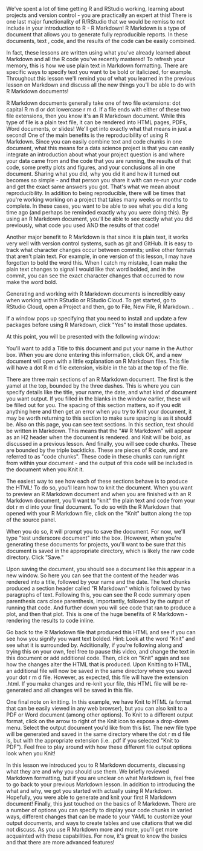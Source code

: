 We've spent a lot of time getting R and RStudio working, learning about projects and version control - you are practically an expert at this! There is one last major functionality of R/RStudio that we would be remiss to not include in your introduction to R - R Markdown! R Markdown is a type of document that allows you to generate fully reproducible reports. In these documents, text , code, and the results of the code can be easily combined. 

In fact, these lessons are written using what you've already learned about Markdown and all the R code you've recently mastered! To refresh your memory, this is how we use plain text in Markdown formatting. There are specific ways to specify text you want to be bold or italicized, for example. Throughout this lesson we'll remind you of what you learned in the previous lesson on Markdown and discuss all the new things you'll be able to do with R Markdown documents!

R Markdown documents generally take one of two file extensions:  dot capital R m d or dot lowercase r m d. If a file ends with either of these two file extensions, then you know it's an R Markdown document. While this type of file is a plain text file,  it can be rendered into HTML pages, PDFs, Word documents, or slides! We'll get into exactly what that means in just a second! One of the main benefits is the reproducibility of using R Markdown. Since you can easily combine text and code chunks in one document, what this means for a data science project is that you can easily integrate an introduction about what your project question is and where your data came from and the code that you are running, the results of that code, some pretty plots and figures, and your conclusions all in one document. Sharing what you did, why you did it and how it turned out becomes so simple - and that person you share it with can re-run your code and get the exact same answers you got. That's what we mean about reproducibility. In addition to being reproducible, there will be times that you're working working on a project that takes many weeks or months to complete. In these cases, you want to be able to see what you did a long time ago (and perhaps be reminded exactly why you were doing this). By using an R Markdown document, you'll be able to see exactly what you did previously, what code you used AND the results of that code!

Another major benefit to R Markdown is that since it is plain text, it works very well with version control systems, such as git and GitHub. It is easy to track what character changes occur between commits; unlike other formats that aren't plain text. For example, in one version of this lesson, I may have forgotten to bold the word this. When I catch my mistake, I can make the plain text changes to signal I would like that word bolded, and in the commit, you can see the exact character changes that occurred to now make the word bold. 

 Generating and working with R Markdown documents is incredibly easy when working within RStudio or RStudio Cloud. To get started, go to RStudio Cloud, open a Project and then, go to File, New File, R Markdown. . 

If a window pops up specifying that you need to install and update a few packages before using R Markdown, click "Yes" to install those updates. 

At this point, you will be presented with the following window: 

You'll want to add a Title to this document and put your name in the Author box.  When you are done entering this information, click OK, and a new document will open with a little explanation on R Markdown files. This file will have a dot R m d file extension, visible in the tab at the top of the file.

There are three main sections of an R Markdown document. The first is the yamel at the top, bounded by the three dashes. This is where you can specify details like the title, your name, the date, and what kind of document you want output. If you filled in the blanks in the window earlier, these will be filled out for you. The spacing of this section matters, so if you edit anything here and then get an error when you try to Knit your document, it may be worth returning to this section to make sure spacing is as it should be. Also on this page, you can see text sections. In this section, text should be written in Markdown. This means that the "## R Markdown" will appear as an H2 header when the document is rendered. and Knit will  be bold, as discussed in a previous lesson. And finally, you will see code chunks. These are bounded by the triple backticks. These are pieces of R code, and are referred to as "code chunks". These code in these chunks can run right from within your document - and the output of this code will be included in the document when you Knit it. 

The easiest way to see how each of these sections behave is to produce the HTML! To do so, you'll learn how to knit the document. When you want to preview an R Markdown document and when you are finished with an R Markdown document, you'll want to "knit" the plain text and code from your dot r m d into your final document. To do so with the R Markdown that opened with your R Markdown file, click on the "Knit" button along the top of the source panel. 

When you do so, it will prompt you to save the document. For now, we'll type "test underscore document" into the box. (However, when you're generating these documents for projects, you'll want to be sure that this document is saved in the appropriate directory, which is likely the raw code directory. Click "Save." 

Upon saving the document, you should see a document like this appear in a new window. So here you can see that the content of the header was rendered into a title, followed by your name and the date. The text chunks produced a section header called "R Markdown" which is followed by two paragraphs of text. Following this, you can see the R code summary open parenthesis cars close parenthesis, importantly, followed by the output of running that code. And further down you will see code that ran to produce a plot, and then that plot. This is one of the huge benefits of R Markdown - rendering the results to code inline.

Go back to the R Markdown file that produced this HTML and see if you can see how you signify you want text bolded. Hint: Look at the word "Knit" and see what it is surrounded by. Additionally, if you're following along and trying this on your own, feel free to pause this video, and change the text in this document or add additional code. Then, click on "Knit" again and see how the changes alter the HTML that is produced. Upon Knitting to HTML, an additional file will now be saved in the same directory where you saved your dot r m d file. However, as expected, this file will have the extension .html. If you make changes and re-knit your file, this HTML file will be re-generated and all changes will be saved in this file.

One final note on knitting. In this example, we have Knit to HTML (a format that can be easily viewed in any web browser), but you can also knit to a PDF or Word document (among other options). To Knit to a different output format, click on the arrow to right of the Knit icon to expose a drop-down menu. Select the output document you'd like from this list. The new file type will be generated and saved in the same directory where the dot r m d file is, but with the appropriate extension (i.e. .pdf if you selected "Knit to PDF"). Feel free to play around with how these different file output options look when you Knit!

In this lesson we introduced you to R Markdown documents, discussing what they are and why you should use them. We briefly reviewed Markdown formatting, but if you are unclear on what Markdown is, feel free to go back to your previous Markdown lesson. In addition to introducing the what and why, we got you started with actually using R Markdown. Hopefully, you were able to generate and knit your first R Markdown document! Finally, this just touched on the basics of R Markdown. There are a number of options you can specify to display your code chunks in varied ways, different changes that can be made to your YAML to customize your output documents, and ways to create tables and use citations that we did not discuss. As you use R Markdown more and more, you'll get more acquainted with these capabilities. For now, it's great to know the basics and that there are more advanced features!